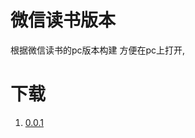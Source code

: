 
# 微信读书版本

根据微信读书的pc版本构建
方便在pc上打开, 




# 下载

1. [0.0.1](https://github.com/yishenggudou/weread_pc/releases)